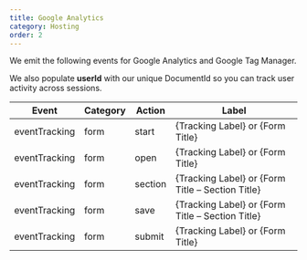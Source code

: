 ```yaml
---
title: Google Analytics
category: Hosting
order: 2
---
```


We emit the following events for Google Analytics and Google Tag Manager.

We also populate **userId** with our unique DocumentId so you can track user activity across sessions.

|Event|Category|Action|Label|
|---|---|---|---|
|eventTracking|form|start|{Tracking Label} or {Form Title}|
|eventTracking|form|open|{Tracking Label} or {Form Title}|
|eventTracking|form|section|{Tracking Label} or {Form Title – Section Title}|
|eventTracking|form|save|{Tracking Label} or {Form Title – Section Title}|
|eventTracking|form|submit|{Tracking Label} or {Form Title}|